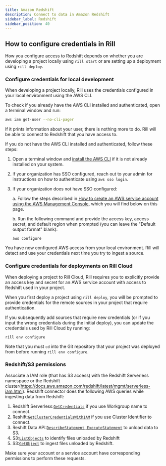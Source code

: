 ```yaml
---
title: Amazon Redshift
description: Connect to data in Amazon Redshift
sidebar_label: Redshift
sidebar_position: 40
---
```


<!-- WARNING: There are links to this page in source code. If you move it, find and replace the links and consider adding a redirect in docusaurus.config.js. -->

## How to configure credentials in Rill

How you configure access to Redshift depends on whether you are developing a project locally using `rill start` or are setting up a deployment using `rill deploy`.

### Configure credentials for local development

When developing a project locally, Rill uses the credentials configured in your local environment using the AWS CLI. 

To check if you already have the AWS CLI installed and authenticated, open a terminal window and run:
```bash
aws iam get-user --no-cli-pager
```
If it prints information about your user, there is nothing more to do. Rill will be able to connect to Redshift that you have access to.

If you do not have the AWS CLI installed and authenticated, follow these steps:

1. Open a terminal window and [install the AWS CLI](https://docs.aws.amazon.com/cli/latest/userguide/getting-started-install.html) if it is not already installed on your system.

2. If your organization has SSO configured, reach out to your admin for instructions on how to authenticate using `aws sso login`.

3. If your organization does not have SSO configured:

    a. Follow the steps described in [How to create an AWS service account using the AWS Management Console](./s3.md#how-to-create-an-aws-service-account-using-the-aws-management-console), which you will find below on this page.

    b. Run the following command and provide the access key, access secret, and default region when prompted (you can leave the "Default output format" blank):
    ```
    aws configure
    ```

You have now configured AWS access from your local environment. Rill will detect and use your credentials next time you try to ingest a source.

### Configure credentials for deployments on Rill Cloud

When deploying a project to Rill Cloud, Rill requires you to explicitly provide an access key and secret for an AWS service account with access to Redshift used in your project. 

When you first deploy a project using `rill deploy`, you will be prompted to provide credentials for the remote sources in your project that require authentication.

If you subsequently add sources that require new credentials (or if you input the wrong credentials during the initial deploy), you can update the credentials used by Rill Cloud by running:
```
rill env configure
```
Note that you must `cd` into the Git repository that your project was deployed from before running `rill env configure`.

### Redshift/S3 permissions
Associate a IAM role (that has S3 access) with the Redshift Serverless namespace or the Redshift cluster(https://docs.aws.amazon.com/redshift/latest/mgmt/serverless-iam.html).
Redshift connector does the following AWS queries while ingesting data from Redshift:
1. Redshift Serverless:[`GetCredentials`](https://docs.aws.amazon.com/redshift-data/latest/APIReference/API_ExecuteStatement.html) if you use Workgroup name to connect. 
1. Reshift:[`GetClusterCredentialsWithIAM`](https://docs.aws.amazon.com/redshift-data/latest/APIReference/API_ExecuteStatement.html) if you use Cluster Identifier to connect. 
1. Reshift Data API:[`DescribeStatement`, `ExecuteStatement`](https://docs.aws.amazon.com/redshift-data/latest/APIReference/API_ExecuteStatement.html) to unload data to S3.
1. S3:[`ListObjects`](https://docs.aws.amazon.com/AmazonS3/latest/API/API_ListObjects.html) to identify files unloaded by Redshift
1. S3:[`GetObject`](https://docs.aws.amazon.com/AmazonS3/latest/API/API_GetObject.html) to ingest files unloaded by Redshift.

Make sure your account or a service account have corresponding permissions to perform these requests. 

